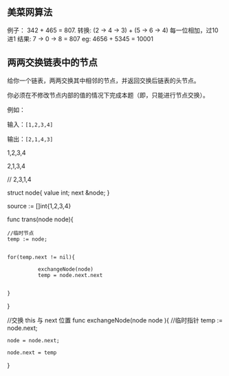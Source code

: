 


## 美菜网算法

例子： 342 + 465 = 807.
转换: (2 -> 4 -> 3) + (5 -> 6 -> 4)
每一位相加，过10进1
结果: 7 -> 0 -> 8 = 807
eg:
4656 + 5345 = 10001




## 两两交换链表中的节点

给你一个链表，两两交换其中相邻的节点，并返回交换后链表的头节点。

你必须在不修改节点内部的值的情况下完成本题（即，只能进行节点交换）。


例如：

输入：`[1,2,3,4]`

输出：`[2,1,4,3]`





1,2,3,4

2,1,3,4

// 2,3,1,4


struct node{
    value int;
    next &node;
}


source := []int{1,2,3,4}

func trans(node node){


    //临时节点
    temp := node;

    
    for(temp.next != nil){

              exchangeNode(node)
              temp = node.next.next


    }

   
}



//交换 this 与 next 位置
func exchangeNode(node node ){
 //临时指针
    temp :=  node.next;
    
    node = node.next;
    
    node.next = temp

}
